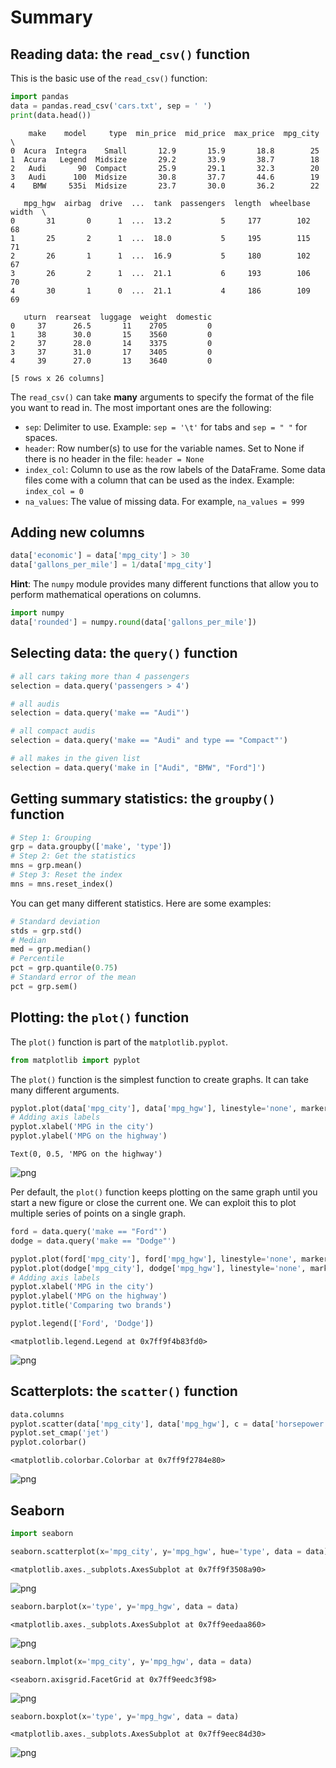 # Summary

## Reading data: the `read_csv()` function

This is the basic use of the `read_csv()` function:


```python
import pandas
data = pandas.read_csv('cars.txt', sep = ' ')
print(data.head())
```

        make    model     type  min_price  mid_price  max_price  mpg_city  \
    0  Acura  Integra    Small       12.9       15.9       18.8        25   
    1  Acura   Legend  Midsize       29.2       33.9       38.7        18   
    2   Audi       90  Compact       25.9       29.1       32.3        20   
    3   Audi      100  Midsize       30.8       37.7       44.6        19   
    4    BMW     535i  Midsize       23.7       30.0       36.2        22   
    
       mpg_hgw  airbag  drive  ...  tank  passengers  length  wheelbase  width  \
    0       31       0      1  ...  13.2           5     177        102     68   
    1       25       2      1  ...  18.0           5     195        115     71   
    2       26       1      1  ...  16.9           5     180        102     67   
    3       26       2      1  ...  21.1           6     193        106     70   
    4       30       1      0  ...  21.1           4     186        109     69   
    
       uturn  rearseat  luggage  weight  domestic  
    0     37      26.5       11    2705         0  
    1     38      30.0       15    3560         0  
    2     37      28.0       14    3375         0  
    3     37      31.0       17    3405         0  
    4     39      27.0       13    3640         0  
    
    [5 rows x 26 columns]


The `read_csv()` can take **many** arguments to specify the format of the file you want to read in. The most important ones are the following:

* `sep`: Delimiter to use. Example: `sep = '\t'` for tabs and `sep = " "` for spaces.
* `header`: Row number(s) to use for the variable names. Set to None if there is no header in the file: `header = None`
* `index_col`: Column to use as the row labels of the DataFrame. Some data files come with a column that can be used as the index. Example: `index_col = 0`
* `na_values`: The value of missing data. For example, `na_values = 999`

## Adding  new columns


```python
data['economic'] = data['mpg_city'] > 30
data['gallons_per_mile'] = 1/data['mpg_city']
```

**Hint**: The `numpy` module provides many different functions that allow you to perform mathematical operations on columns.


```python
import numpy
data['rounded'] = numpy.round(data['gallons_per_mile'])
```

## Selecting data: the `query()` function


```python
# all cars taking more than 4 passengers
selection = data.query('passengers > 4')

# all audis
selection = data.query('make == "Audi"')

# all compact audis
selection = data.query('make == "Audi" and type == "Compact"')

# all makes in the given list
selection = data.query('make in ["Audi", "BMW", "Ford"]')
```

## Getting summary statistics: the `groupby()` function


```python
# Step 1: Grouping
grp = data.groupby(['make', 'type'])
# Step 2: Get the statistics
mns = grp.mean()
# Step 3: Reset the index
mns = mns.reset_index()
```

You can get many different statistics. Here are some examples:


```python
# Standard deviation
stds = grp.std()
# Median
med = grp.median()
# Percentile
pct = grp.quantile(0.75)
# Standard error of the mean
pct = grp.sem()
```

## Plotting: the `plot()` function

The `plot()` function is part of the `matplotlib.pyplot`.


```python
from matplotlib import pyplot
```

The `plot()` function is the simplest function to create graphs. It can take many different arguments.


```python
pyplot.plot(data['mpg_city'], data['mpg_hgw'], linestyle='none', marker='*', color='blue')
# Adding axis labels
pyplot.xlabel('MPG in the city')
pyplot.ylabel('MPG on the highway')
```




    Text(0, 0.5, 'MPG on the highway')




    
![png](Summary_files/Summary_15_1.png)
    


Per default, the `plot()` function keeps plotting on the same graph until you start a new figure or close the current one. We can exploit this to plot multiple series of points on a single graph.


```python
ford = data.query('make == "Ford"')
dodge = data.query('make == "Dodge"')

pyplot.plot(ford['mpg_city'], ford['mpg_hgw'], linestyle='none', marker='*', color='blue')
pyplot.plot(dodge['mpg_city'], dodge['mpg_hgw'], linestyle='none', marker='*', color='red')
# Adding axis labels
pyplot.xlabel('MPG in the city')
pyplot.ylabel('MPG on the highway')
pyplot.title('Comparing two brands')

pyplot.legend(['Ford', 'Dodge'])
```




    <matplotlib.legend.Legend at 0x7ff9f4b83fd0>




    
![png](Summary_files/Summary_17_1.png)
    


## Scatterplots: the `scatter()` function


```python
data.columns
pyplot.scatter(data['mpg_city'], data['mpg_hgw'], c = data['horsepower'])
pyplot.set_cmap('jet')
pyplot.colorbar()
```




    <matplotlib.colorbar.Colorbar at 0x7ff9f2784e80>




    
![png](Summary_files/Summary_19_1.png)
    


## Seaborn


```python
import seaborn
```


```python
seaborn.scatterplot(x='mpg_city', y='mpg_hgw', hue='type', data = data)
```




    <matplotlib.axes._subplots.AxesSubplot at 0x7ff9f3508a90>




    
![png](Summary_files/Summary_22_1.png)
    



```python
seaborn.barplot(x='type', y='mpg_hgw', data = data)
```




    <matplotlib.axes._subplots.AxesSubplot at 0x7ff9eedaa860>




    
![png](Summary_files/Summary_23_1.png)
    



```python
seaborn.lmplot(x='mpg_city', y='mpg_hgw', data = data)
```




    <seaborn.axisgrid.FacetGrid at 0x7ff9eedc3f98>




    
![png](Summary_files/Summary_24_1.png)
    



```python
seaborn.boxplot(x='type', y='mpg_hgw', data = data)
```




    <matplotlib.axes._subplots.AxesSubplot at 0x7ff9eec84d30>




    
![png](Summary_files/Summary_25_1.png)
    

